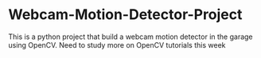 # Webcam-Motion-Detector-Project
This is a python project that build a webcam motion detector in the garage using OpenCV.
Need to study more on OpenCV tutorials this week
